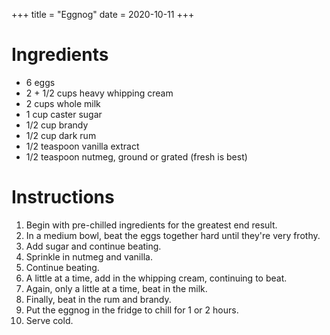 +++
title = "Eggnog"
date = 2020-10-11
+++
# Ingredients

-   6 eggs
-   2 + 1/2 cups heavy whipping cream
-   2 cups whole milk
-   1 cup caster sugar
-   1/2 cup brandy
-   1/2 cup dark rum
-   1/2 teaspoon vanilla extract
-   1/2 teaspoon nutmeg, ground or grated (fresh is best)

# Instructions

1. Begin with pre-chilled ingredients for the greatest end result.
2. In a medium bowl, beat the eggs together hard until they're very frothy.
3. Add sugar and continue beating.
4. Sprinkle in nutmeg and vanilla.
5. Continue beating.
6. A little at a time, add in the whipping cream, continuing to beat.
7. Again, only a little at a time, beat in the milk.
8. Finally, beat in the rum and brandy.
9. Put the eggnog in the fridge to chill for 1 or 2 hours.
10. Serve cold.
